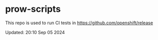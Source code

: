# prow-scripts

This repo is used to run CI tests in https://github.com/openshift/release

Updated: 20:10 Sep 05 2024
